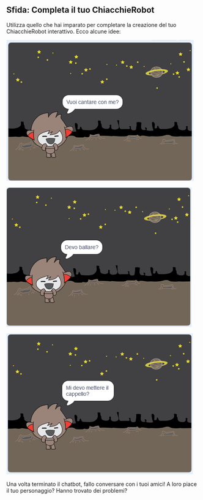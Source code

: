 ## Sfida: Completa il tuo ChiacchieRobot

Utilizza quello che hai imparato per completare la creazione del tuo ChiacchieRobot interattivo. Ecco alcune idee:

![Idee per un ChiacchieRobot](images/chatbot-ideas1.png)

![Idee per un ChiacchieRobot](images/chatbot-ideas2.png)

![Idee per un ChiacchieRobot](images/chatbot-ideas3.png)

Una volta terminato il chatbot, fallo conversare con i tuoi amici! A loro piace il tuo personaggio? Hanno trovato dei problemi?